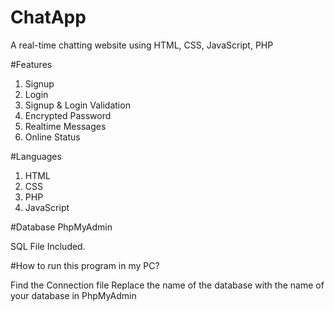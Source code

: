 # ChatApp
A real-time chatting website using HTML, CSS, JavaScript, PHP

#Features
1. Signup
2. Login
3. Signup & Login Validation
4. Encrypted Password
5. Realtime Messages
6. Online Status

#Languages
1. HTML
2. CSS
3. PHP
4. JavaScript

#Database 
PhpMyAdmin

SQL File Included.

#How to run this program in my PC?

Find the Connection file
Replace the name of the database with the name of your database in PhpMyAdmin

